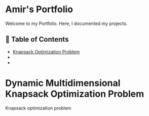 # Amir's Portfolio

Welcome to my Portfolio. Here, I documented my projects. 

## :page_with_curl: Table of Contents
- [Knapsack Optimization Problem](#dynamic-multidimensional-knapsack-optimization-problem)
-
-

# Dynamic Multidimensional Knapsack Optimization Problem

Knapsack optimization problem
